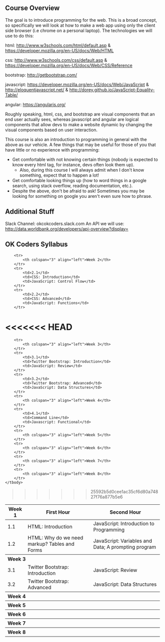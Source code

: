 ## Course Overview

The goal is to introduce programming for the web. This is a broad concept, so
specifically we will look at how to make a web app using only the client side
browser (i.e chrome on a personal laptop). The technologies we will use to do
this:

html: http://www.w3schools.com/html/default.asp &
  https://developer.mozilla.org/en-US/docs/Web/HTML

css: http://www.w3schools.com/css/default.asp &
  https://developer.mozilla.org/en-US/docs/Web/CSS/Reference

bootstrap: http://getbootstrap.com/

javascript: https://developer.mozilla.org/en-US/docs/Web/JavaScript &
  http://eloquentjavascript.net/ &
  http://dorey.github.io/JavaScript-Equality-Table/

angular: https://angularjs.org/

Roughly speaking, html, css, and bootstrap are visual components that an end
user actually sees, whereas javascript and angular are logical components that
allow devs to make a website dynamic by changing the visual components based on
user interaction.

This course is also an introduction to programming in general with the above as
our vehicle. A few things that may be useful for those of you that have little
or no experience with programming:

  - Get comfortable with not knowing certain things (nobody is expected to know
    every html tag, for instance, devs often look them up).
     - Also, during this course I will always admit when I don't know something,
       expect that to happen a lot!
  - Get comfortable looking things up (how to word things in a google search,
    using stack overflow, reading documentation, etc.).
  - Despite the above, don't be afraid to ask! Sometimes you may be looking for
    something on google you aren't even sure how to phrase.

## Additional Stuff

Slack Channel: okcokcoders.slack.com
An API we will use: http://data.worldbank.org/developers/api-overview?display=

## OK Coders Syllabus

<table>
    <thead>
        <tr>
            <th>Week 1</th>
            <th>First Hour</th>
            <th>Second Hour</th>
        </tr>
    </thead>
    <tbody>
        <tr>
            <td>1.1</td>
            <td>HTML: Introduction</td>
            <td>JavaScript: Introduction to Programming</td>
        </tr>
        <tr>
            <td>1.2</td>
            <td>HTML: Why do we need markup? Tables and Forms</td>
            <td>JavaScript: Variables and Data; A prompting program</td>
        </tr>

        <tr>
            <th colspan="3" align="left">Week 2</th>
        </tr>
        <tr>
            <td>2.1</td>
            <td>CSS: Introduction</td>
            <td>JavaScript: Control Flow</td>
        </tr>
        <tr>
            <td>2.2</td>
            <td>CSS: Advanced</td>
            <td>JavaScript: Functions</td>
        </tr>

<<<<<<< HEAD
        <tr>
            <th colspan="3" align="left">Week 3</th>
        </tr>
        <tr>
            <td>3.1</td>
            <td>Twitter Bootstrap: Introduction</td>
            <td>JavaScript: Review</td>
        </tr>
        <tr>
            <td>3.2</td>
            <td>Twitter Bootstrap: Advanced</td>
            <td>JavaScript: Data Structures</td>
        </tr>
        <tr>
            <th colspan="3" align="left">Week 4</th>
        </tr>
        <tr>
            <th colspan="3" align="left">Week 5</th>
        </tr>
        <tr>
            <th colspan="3" align="left">Week 6</th>
        </tr>
        <tr>
            <th colspan="3" align="left">Week 7</th>
        </tr>
        <tr>
            <th colspan="3" align="left">Week 8</th>
        </tr>
    </tbody>
=======
		<tr>
			<th colspan="3" align="left">Week 3</th>
		</tr>
		<tr>
			<td>3.1</td>
			<td>Twitter Bootstrap: Introduction</td>
			<td>JavaScript: Review</td>
		</tr>
		<tr>
			<td>3.2</td>
			<td>Twitter Bootstrap: Advanced</td>
			<td>JavaScript: Data Structures</td>
		</tr>
		<tr>
			<th colspan="3" align="left">Week 4</th>
		</tr>
		<tr>
			<td>4.1</td>
			<td>Command Line</td>
			<td>Javascript: Functional</td>
		</tr>
		<tr>
			<th colspan="3" align="left">Week 5</th>
		</tr>
		<tr>
			<th colspan="3" align="left">Week 6</th>
		</tr>
		<tr>
			<th colspan="3" align="left">Week 7</th>
		</tr>
		<tr>
			<th colspan="3" align="left">Week 8</th>
		</tr>
	</tbody>
>>>>>>> 25592b5d0cee1ac35cf6d80a74827f76a877b5e6
</table>
